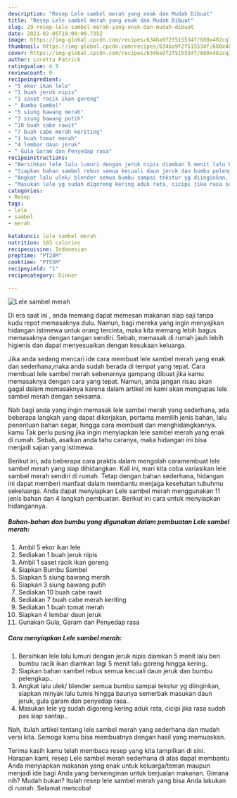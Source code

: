```yaml
---
description: "Resep Lele sambel merah yang enak dan Mudah Dibuat"
title: "Resep Lele sambel merah yang enak dan Mudah Dibuat"
slug: 29-resep-lele-sambel-merah-yang-enak-dan-mudah-dibuat
date: 2021-02-05T18:09:00.735Z
image: https://img-global.cpcdn.com/recipes/634ba9f2f515534f/680x482cq70/lele-sambel-merah-foto-resep-utama.jpg
thumbnail: https://img-global.cpcdn.com/recipes/634ba9f2f515534f/680x482cq70/lele-sambel-merah-foto-resep-utama.jpg
cover: https://img-global.cpcdn.com/recipes/634ba9f2f515534f/680x482cq70/lele-sambel-merah-foto-resep-utama.jpg
author: Loretta Patrick
ratingvalue: 4.9
reviewcount: 9
recipeingredient:
- "5 ekor ikan lele"
- "1 buah jeruk nipis"
- "1 saset racik ikan goreng"
- " Bumbu Sambel"
- "5 siung bawang merah"
- "3 siung bawang putih"
- "10 buah cabe rawit"
- "7 buah cabe merah keriting"
- "1 buah tomat merah"
- "4 lembar daun jeruk"
- " Gula Garam dan Penyedap rasa"
recipeinstructions:
- "Bersihkan lele lalu lumuri dengan jeruk nipis diamkan 5 menit lalu beri bumbu racik ikan diamkan lagi 5 menit lalu goreng hingga kering.."
- "Siapkan bahan sambel rebus semua kecuali daun jeruk dan bumbu pelengkap.."
- "Angkat lalu ulek/ blender semua bumbu sampai tekstur yg diinginkan, siapkan minyak lalu tumis hingga baunya semerbak masukan daun jeruk, gula garam dan penyedap rasa.."
- "Masukan lele yg sudah digoreng kering aduk rata, cicipi jika rasa sudah pas siap santap.."
categories:
- Resep
tags:
- lele
- sambel
- merah

katakunci: lele sambel merah 
nutrition: 103 calories
recipecuisine: Indonesian
preptime: "PT28M"
cooktime: "PT55M"
recipeyield: "1"
recipecategory: Dinner

---
```



![Lele sambel merah](https://img-global.cpcdn.com/recipes/634ba9f2f515534f/680x482cq70/lele-sambel-merah-foto-resep-utama.jpg)

Di era  saat ini , anda memang dapat memesan makanan siap saji tanpa kudu repot memasaknya dulu. Namun, bagi mereka yang ingin menyajikan hidangan istimewa untuk orang tercinta, maka kita memang lebih bagus memasaknya dengan tangan sendiri. Sebab, memasak di rumah jauh lebih higienis dan dapat menyesuaikan dengan kesukaan keluarga.

Jika anda sedang mencari ide cara membuat lele sambel merah yang enak dan sederhana,maka anda sudah berada di tempat yang tepat. Cara membuat lele sambel merah  sebenarnya gampang dibuat jika kamu memasaknya dengan cara yang tepat. Namun, anda jangan risau akan gagal dalam memasaknya 
karena dalam artikel ini kami akan mengupas lele sambel merah dengan seksama.  



Nah bagi anda yang ingin memasak lele sambel merah yang sederhana, ada beberapa langkah yang dapat dikerjakan, pertama memilih jenis bahan, lalu penentuan bahan segar, hingga cara membuat dan menghidangkannya. kamu Tak perlu pusing jika ingin menyiapkan lele sambel merah yang enak di rumah. Sebab, asalkan anda  tahu caranya, maka hidangan ini bisa menjadi sajian yang istimewa.

Berikut ini, ada beberapa cara praktis  dalam mengolah caramembuat lele sambel merah yang siap dihidangkan. Kali ini, mari kita coba variasikan lele sambel merah sendiri di rumah. Tetap dengan bahan sederhana, hidangan ini dapat memberi manfaat dalam membantu menjaga kesehatan tubuhmu sekeluarga. Anda dapat menyiapkan Lele sambel merah menggunakan 11 jenis bahan dan 4 langkah pembuatan. Berikut ini cara untuk menyiapkan hidangannya.

<!--inarticleads1-->

##### Bahan-bahan dan bumbu yang digunakan dalam pembuatan Lele sambel merah:

1. Ambil 5 ekor ikan lele
1. Sediakan 1 buah jeruk nipis
1. Ambil 1 saset racik ikan goreng
1. Siapkan  Bumbu Sambel
1. Siapkan 5 siung bawang merah
1. Siapkan 3 siung bawang putih
1. Sediakan 10 buah cabe rawit
1. Sediakan 7 buah cabe merah keriting
1. Sediakan 1 buah tomat merah
1. Siapkan 4 lembar daun jeruk
1. Gunakan  Gula, Garam dan Penyedap rasa




<!--inarticleads2-->

##### Cara menyiapkan Lele sambel merah:

1. Bersihkan lele lalu lumuri dengan jeruk nipis diamkan 5 menit lalu beri bumbu racik ikan diamkan lagi 5 menit lalu goreng hingga kering..
1. Siapkan bahan sambel rebus semua kecuali daun jeruk dan bumbu pelengkap..
1. Angkat lalu ulek/ blender semua bumbu sampai tekstur yg diinginkan, siapkan minyak lalu tumis hingga baunya semerbak masukan daun jeruk, gula garam dan penyedap rasa..
1. Masukan lele yg sudah digoreng kering aduk rata, cicipi jika rasa sudah pas siap santap..




Nah, itulah artikel tentang  lele sambel merah  yang sederhana dan mudah versi kita. Semoga kamu bisa membuatnya dengan hasil yang memuaskan. 

Terima kasih kamu telah membaca resep yang kita tampilkan di sini. Harapan kami, resep  Lele sambel merah sederhana di atas dapat membantu Anda menyiapkan makanan yang enak untuk keluarga/teman maupun menjadi ide bagi Anda yang berkeinginan untuk berjualan makanan. Gimana nih? Mudah bukan? Itulah resep lele sambel merah yang bisa Anda lakukan di rumah. Selamat mencoba!

